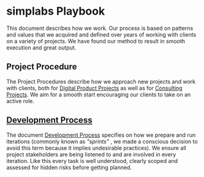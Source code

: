 # simplabs Playbook

This document describes how we work. Our process is based on patterns and values
that we acquired and defined over years of working with clients on a variety of
projects. We have found our method to result in smooth execution and great
output.

## Project Procedure

The Project Procedures describe how we approach new projects and work with
clients, both for
[Digital Product Projects](./project-procedure/digital-products) as well as for
[Consulting Projects](./project-procedure/consulting). We aim for a smooth start
encouraging our clients to take on an active role.

## [Development Process](./development-process#development-process)

The document [Development Process](./development-process#development-process)
specifies on how we prepare and run iterations (commonly known as _"sprints"_ ,
we made a conscious decision to avoid this term because it implies undesirable
practices). We ensure all project stakeholders are being listened to and are
involved in every iteration. Like this every task is well understood, clearly
scoped and assessed for hidden risks before getting planned.
